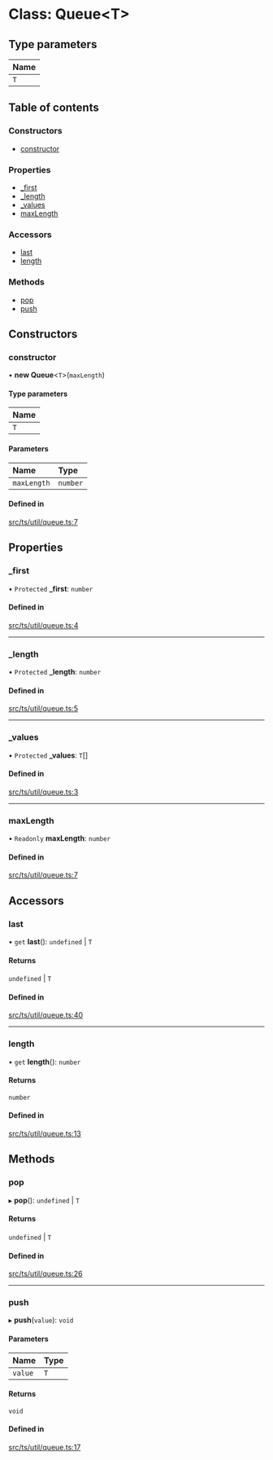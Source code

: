 # Class: Queue<T\>

## Type parameters

| Name |
| :------ |
| `T` |

## Table of contents

### Constructors

- [constructor](Queue.md#constructor)

### Properties

- [\_first](Queue.md#_first)
- [\_length](Queue.md#_length)
- [\_values](Queue.md#_values)
- [maxLength](Queue.md#maxlength)

### Accessors

- [last](Queue.md#last)
- [length](Queue.md#length)

### Methods

- [pop](Queue.md#pop)
- [push](Queue.md#push)

## Constructors

### constructor

• **new Queue**<`T`\>(`maxLength`)

#### Type parameters

| Name |
| :------ |
| `T` |

#### Parameters

| Name | Type |
| :------ | :------ |
| `maxLength` | `number` |

#### Defined in

[src/ts/util/queue.ts:7](https://gitlab.com/i3-market/code/wp3/t3.2/i3m-wallet-monorepo/-/blob/578e6321/packages/wallet-protocol/src/ts/util/queue.ts#L7)

## Properties

### \_first

• `Protected` **\_first**: `number`

#### Defined in

[src/ts/util/queue.ts:4](https://gitlab.com/i3-market/code/wp3/t3.2/i3m-wallet-monorepo/-/blob/578e6321/packages/wallet-protocol/src/ts/util/queue.ts#L4)

___

### \_length

• `Protected` **\_length**: `number`

#### Defined in

[src/ts/util/queue.ts:5](https://gitlab.com/i3-market/code/wp3/t3.2/i3m-wallet-monorepo/-/blob/578e6321/packages/wallet-protocol/src/ts/util/queue.ts#L5)

___

### \_values

• `Protected` **\_values**: `T`[]

#### Defined in

[src/ts/util/queue.ts:3](https://gitlab.com/i3-market/code/wp3/t3.2/i3m-wallet-monorepo/-/blob/578e6321/packages/wallet-protocol/src/ts/util/queue.ts#L3)

___

### maxLength

• `Readonly` **maxLength**: `number`

#### Defined in

[src/ts/util/queue.ts:7](https://gitlab.com/i3-market/code/wp3/t3.2/i3m-wallet-monorepo/-/blob/578e6321/packages/wallet-protocol/src/ts/util/queue.ts#L7)

## Accessors

### last

• `get` **last**(): `undefined` \| `T`

#### Returns

`undefined` \| `T`

#### Defined in

[src/ts/util/queue.ts:40](https://gitlab.com/i3-market/code/wp3/t3.2/i3m-wallet-monorepo/-/blob/578e6321/packages/wallet-protocol/src/ts/util/queue.ts#L40)

___

### length

• `get` **length**(): `number`

#### Returns

`number`

#### Defined in

[src/ts/util/queue.ts:13](https://gitlab.com/i3-market/code/wp3/t3.2/i3m-wallet-monorepo/-/blob/578e6321/packages/wallet-protocol/src/ts/util/queue.ts#L13)

## Methods

### pop

▸ **pop**(): `undefined` \| `T`

#### Returns

`undefined` \| `T`

#### Defined in

[src/ts/util/queue.ts:26](https://gitlab.com/i3-market/code/wp3/t3.2/i3m-wallet-monorepo/-/blob/578e6321/packages/wallet-protocol/src/ts/util/queue.ts#L26)

___

### push

▸ **push**(`value`): `void`

#### Parameters

| Name | Type |
| :------ | :------ |
| `value` | `T` |

#### Returns

`void`

#### Defined in

[src/ts/util/queue.ts:17](https://gitlab.com/i3-market/code/wp3/t3.2/i3m-wallet-monorepo/-/blob/578e6321/packages/wallet-protocol/src/ts/util/queue.ts#L17)
